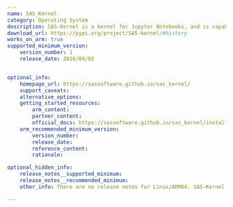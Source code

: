 ```yaml
---
name: SAS_Kernel
category: Operating System
description: SAS-Kernel is a kernel for Jupyter Notebooks, and is capable of running programs in a variety of programming languages.
download_url: https://pypi.org/project/SAS-kernel/#history
works_on_arm: true
supported_minimum_version:
    version_number: 1
    release_date: 2016/04/02


optional_info:
    homepage_url: https://sassoftware.github.io/sas_kernel/
    support_caveats:
    alternative_options:
    getting_started_resources:
        arm_content:
        partner_content:
        official_docs: https://sassoftware.github.io/sas_kernel/install.html
    arm_recommended_minimum_version:
        version_number:
        release_date:
        reference_content:
        rationale:

optional_hidden_info:
    release_notes__supported_minimum:
    release_notes__recommended_minimum:
    other_info: There are no release notes for Linux/ARM64. SAS-Kernel can be installed via pip from the first version itself on the neoverse N1.

---
```

